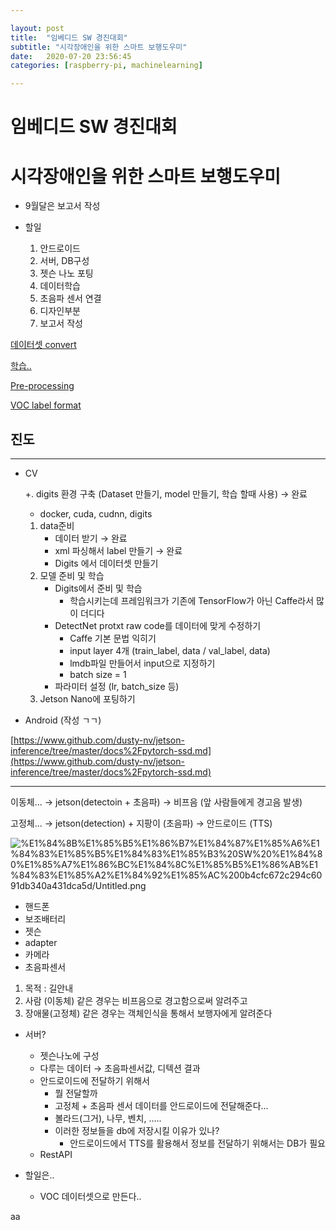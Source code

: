 ```yaml
---

layout: post
title:  "임베디드 SW 경진대회"
subtitle: "시각장애인을 위한 스마트 보행도우미"
date:   2020-07-20 23:56:45
categories: [raspberry-pi, machinelearning]

---
```


# 임베디드 SW 경진대회

# 시각장애인을 위한 스마트 보행도우미

- 9월달은 보고서 작성

- 할일
    1. 안드로이드
    2. 서버, DB구성
    3. 젯슨 나노 포팅
    4. 데이터학습
    5. 초음파 센서 연결
    6. 디자인부분
    7. 보고서 작성

[데이터셋 convert](%E1%84%8B%E1%85%B5%E1%86%B7%E1%84%87%E1%85%A6%E1%84%83%E1%85%B5%E1%84%83%E1%85%B3%20SW%20%E1%84%80%E1%85%A7%E1%86%BC%E1%84%8C%E1%85%B5%E1%86%AB%E1%84%83%E1%85%A2%E1%84%92%E1%85%AC%200b4cfc672c294c6091db340a431dca5d/%E1%84%83%E1%85%A6%E1%84%8B%E1%85%B5%E1%84%90%E1%85%A5%E1%84%89%E1%85%A6%E1%86%BA%20convert%20d66fccd3803346afb384c1875a84e18f.md)

[학습..](%E1%84%8B%E1%85%B5%E1%86%B7%E1%84%87%E1%85%A6%E1%84%83%E1%85%B5%E1%84%83%E1%85%B3%20SW%20%E1%84%80%E1%85%A7%E1%86%BC%E1%84%8C%E1%85%B5%E1%86%AB%E1%84%83%E1%85%A2%E1%84%92%E1%85%AC%200b4cfc672c294c6091db340a431dca5d/%E1%84%92%E1%85%A1%E1%86%A8%E1%84%89%E1%85%B3%E1%86%B8%20db2883b22b0843fab95557c346bc298a.md)

[Pre-processing](%E1%84%8B%E1%85%B5%E1%86%B7%E1%84%87%E1%85%A6%E1%84%83%E1%85%B5%E1%84%83%E1%85%B3%20SW%20%E1%84%80%E1%85%A7%E1%86%BC%E1%84%8C%E1%85%B5%E1%86%AB%E1%84%83%E1%85%A2%E1%84%92%E1%85%AC%200b4cfc672c294c6091db340a431dca5d/Pre-processing%20fccba3c377f74200b17d63dcda76f1ab.md)

[VOC label format](%E1%84%8B%E1%85%B5%E1%86%B7%E1%84%87%E1%85%A6%E1%84%83%E1%85%B5%E1%84%83%E1%85%B3%20SW%20%E1%84%80%E1%85%A7%E1%86%BC%E1%84%8C%E1%85%B5%E1%86%AB%E1%84%83%E1%85%A2%E1%84%92%E1%85%AC%200b4cfc672c294c6091db340a431dca5d/VOC%20label%20format%20dc0554e7e9314c08bea38a14a75c1a83.md)

## 진도

---

- CV

    +.  digits 환경 구축 (Dataset 만들기, model 만들기, 학습 할때 사용) → 완료

    - docker, cuda, cudnn, digits

    1. data준비
        - 데이터 받기 → 완료
        - xml 파싱해서 label 만들기 → 완료
        - Digits 에서 데이터셋 만들기
    2. 모델 준비 및 학습
        - Digits에서 준비 및 학습
            - 학습시키는데 프레임워크가 기존에 TensorFlow가 아닌 Caffe라서 많이 더디다
        - DetectNet protxt raw code를 데이터에 맞게 수정하기
            - Caffe 기본 문법 익히기
            - input layer 4개 (train_label, data / val_label, data)
            - lmdb파일 만들어서 input으로 지정하기
            - batch size = 1
        - 파라미터 설정 (lr, batch_size 등)
    3. Jetson Nano에 포팅하기

- Android (작성 ㄱㄱ)

[https://www.github.com/dusty-nv/jetson-inference/tree/master/docs%2Fpytorch-ssd.md](https://www.github.com/dusty-nv/jetson-inference/tree/master/docs%2Fpytorch-ssd.md)

---

이동체... → jetson(detectoin + 초음파) → 비프음 (앞 사람들에게 경고음 발생)

고정체... → jetson(detection) + 지팡이 (초음파) → 안드로이드 (TTS)

![%E1%84%8B%E1%85%B5%E1%86%B7%E1%84%87%E1%85%A6%E1%84%83%E1%85%B5%E1%84%83%E1%85%B3%20SW%20%E1%84%80%E1%85%A7%E1%86%BC%E1%84%8C%E1%85%B5%E1%86%AB%E1%84%83%E1%85%A2%E1%84%92%E1%85%AC%200b4cfc672c294c6091db340a431dca5d/Untitled.png](%E1%84%8B%E1%85%B5%E1%86%B7%E1%84%87%E1%85%A6%E1%84%83%E1%85%B5%E1%84%83%E1%85%B3%20SW%20%E1%84%80%E1%85%A7%E1%86%BC%E1%84%8C%E1%85%B5%E1%86%AB%E1%84%83%E1%85%A2%E1%84%92%E1%85%AC%200b4cfc672c294c6091db340a431dca5d/Untitled.png)

- 핸드폰
- 보조배터리
- 젯슨
- adapter
- 카메라
- 초음파센서

1. 목적 : 길안내
2. 사람 (이동체) 같은 경우는 비프음으로 경고함으로써 알려주고
3. 장애물(고정체) 같은 경우는 객체인식을 통해서 보행자에게 알려준다

- 서버?
    - 젯슨나노에 구성
    - 다루는 데이터 → 초음파센서값, 디텍션 결과
    - 안드로이드에 전달하기 위해서
        - 뭘 전달할까
        - 고정체 + 초음파 센서 데이터를 안드로이드에 전달해준다...
        - 볼라드(그거), 나무, 벤치, .....
        - 이러한 정보들을 db에 저장시킬 이유가 있나?
            - 안드로이드에서 TTS를 활용해서 정보를 전달하기 위해서는 DB가 필요
    - RestAPI

 

- 할일은..
    - VOC 데이터셋으로 만든다..

<bold> aa </bold>
